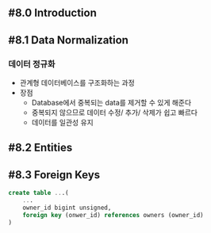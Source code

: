 ## #8.0 Introduction

## #8.1 Data Normalization

### 데이터 정규화
- 관계형 데이터베이스를 구조화하는 과정
- 장점
	- Database에서 중복되는 data를 제거할 수 있게 해준다
	- 중복되지 않으므로 데이터 수정/ 추가/ 삭제가 쉽고 빠르다
	- 데이터를 일관성 유지

## #8.2 Entities

## #8.3 Foreign Keys

```sql
create table ...(
	...
	owner_id bigint unsigned,
	foreign key (onwer_id) references owners (owner_id)
)
```